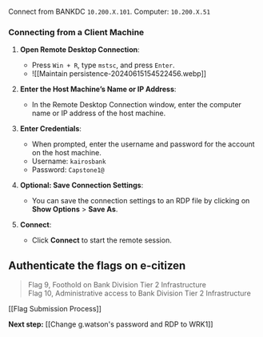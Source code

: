 Connect from BANKDC `10.200.X.101`.
Computer: `10.200.X.51`

### Connecting from a Client Machine

1. **Open Remote Desktop Connection**:
    
    - Press `Win + R`, type `mstsc`, and press `Enter`.
    - ![[Maintain persistence-20240615154522456.webp]]
1. **Enter the Host Machine’s Name or IP Address**:
    
    - In the Remote Desktop Connection window, enter the computer name or IP address of the host machine.
3. **Enter Credentials**:
    
    - When prompted, enter the username and password for the account on the host machine.
    - Username: `kairosbank`
    - Password: `Capstone1@`
1. **Optional: Save Connection Settings**:
    
    - You can save the connection settings to an RDP file by clicking on **Show Options** > **Save As**.
5. **Connect**:
    
    - Click **Connect** to start the remote session.

## Authenticate the flags on e-citizen

> Flag 9, Foothold on Bank Division Tier 2 Infrastructure  
> Flag 10, Administrative access to Bank Division Tier 2 Infrastructure

[[Flag Submission Process]]

**Next step:** [[Change g.watson's password and RDP to WRK1]]
